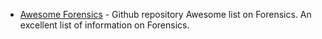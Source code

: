 * [Awesome Forensics](https://github.com/Cugu/awesome-forensics) - Github repository Awesome list on Forensics. An excellent list of information on Forensics.
